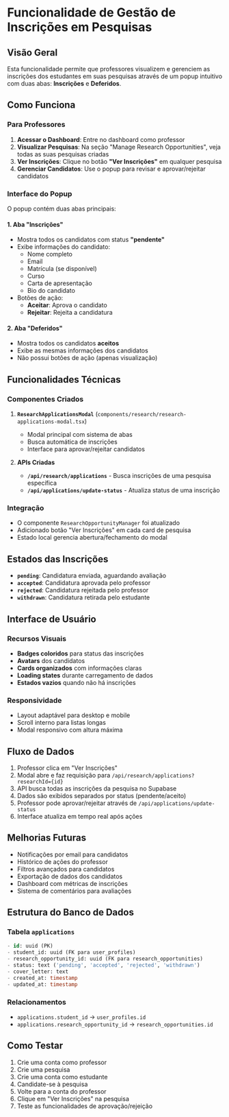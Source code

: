 # Funcionalidade de Gestão de Inscrições em Pesquisas

## Visão Geral

Esta funcionalidade permite que professores visualizem e gerenciem as inscrições dos estudantes em suas pesquisas através de um popup intuitivo com duas abas: **Inscrições** e **Deferidos**.

## Como Funciona

### Para Professores

1. **Acessar o Dashboard**: Entre no dashboard como professor
2. **Visualizar Pesquisas**: Na seção "Manage Research Opportunities", veja todas as suas pesquisas criadas
3. **Ver Inscrições**: Clique no botão **"Ver Inscrições"** em qualquer pesquisa
4. **Gerenciar Candidatos**: Use o popup para revisar e aprovar/rejeitar candidatos

### Interface do Popup

O popup contém duas abas principais:

#### 1. Aba "Inscrições" 
- Mostra todos os candidatos com status **"pendente"**
- Exibe informações do candidato:
  - Nome completo
  - Email
  - Matrícula (se disponível)
  - Curso
  - Carta de apresentação
  - Bio do candidato
- Botões de ação:
  - **Aceitar**: Aprova o candidato
  - **Rejeitar**: Rejeita a candidatura

#### 2. Aba "Deferidos"
- Mostra todos os candidatos **aceitos**
- Exibe as mesmas informações dos candidatos
- Não possui botões de ação (apenas visualização)

## Funcionalidades Técnicas

### Componentes Criados

1. **`ResearchApplicationsModal`** (`components/research/research-applications-modal.tsx`)
   - Modal principal com sistema de abas
   - Busca automática de inscrições
   - Interface para aprovar/rejeitar candidatos

2. **APIs Criadas**
   - **`/api/research/applications`** - Busca inscrições de uma pesquisa específica
   - **`/api/applications/update-status`** - Atualiza status de uma inscrição

### Integração

- O componente `ResearchOpportunityManager` foi atualizado
- Adicionado botão "Ver Inscrições" em cada card de pesquisa
- Estado local gerencia abertura/fechamento do modal

## Estados das Inscrições

- **`pending`**: Candidatura enviada, aguardando avaliação
- **`accepted`**: Candidatura aprovada pelo professor
- **`rejected`**: Candidatura rejeitada pelo professor
- **`withdrawn`**: Candidatura retirada pelo estudante

## Interface de Usuário

### Recursos Visuais
- **Badges coloridos** para status das inscrições
- **Avatars** dos candidatos
- **Cards organizados** com informações claras
- **Loading states** durante carregamento de dados
- **Estados vazios** quando não há inscrições

### Responsividade
- Layout adaptável para desktop e mobile
- Scroll interno para listas longas
- Modal responsivo com altura máxima

## Fluxo de Dados

1. Professor clica em "Ver Inscrições"
2. Modal abre e faz requisição para `/api/research/applications?researchId={id}`
3. API busca todas as inscrições da pesquisa no Supabase
4. Dados são exibidos separados por status (pendente/aceito)
5. Professor pode aprovar/rejeitar através de `/api/applications/update-status`
6. Interface atualiza em tempo real após ações

## Melhorias Futuras

- Notificações por email para candidatos
- Histórico de ações do professor
- Filtros avançados para candidatos
- Exportação de dados dos candidatos
- Dashboard com métricas de inscrições
- Sistema de comentários para avaliações

## Estrutura do Banco de Dados

### Tabela `applications`
```sql
- id: uuid (PK)
- student_id: uuid (FK para user_profiles)
- research_opportunity_id: uuid (FK para research_opportunities)
- status: text ('pending', 'accepted', 'rejected', 'withdrawn')
- cover_letter: text
- created_at: timestamp
- updated_at: timestamp
```

### Relacionamentos
- `applications.student_id` → `user_profiles.id`
- `applications.research_opportunity_id` → `research_opportunities.id`

## Como Testar

1. Crie uma conta como professor
2. Crie uma pesquisa
3. Crie uma conta como estudante
4. Candidate-se à pesquisa
5. Volte para a conta do professor
6. Clique em "Ver Inscrições" na pesquisa
7. Teste as funcionalidades de aprovação/rejeição 